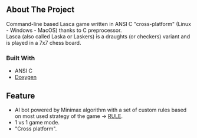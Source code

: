 <!---
<div id="top"></div>
<details>
  <summary>Table of Contents</summary>
  <ol>
    <li>
      <a href="#about-the-project">About The Project</a>
      <ul>
        <li><a href="#built-with">Built With</a></li>
      </ul>
      </ul>
        <li><a href="#feature">Feature</a></li>
      </ul>
    </li>
  </ol>
</details>
-->

## About The Project
Command-line based Lasca game written in ANSI C "cross-platform"  (Linux - Windows - MacOS) thanks to C preprocessor.<br />
Lasca (also called Laska or Laskers) is a draughts (or checkers) variant and is played in a 7x7 chess board.<br />
### Built With
- ANSI C
- [Doxygen](https://doxygen.nl/)
## Feature
- AI bot powered by Minimax algorithm with a set of custom rules based on most used strategy of the game -> [RULE](http://www.lasca.org/). <br />
- 1 vs 1 game mode.<br />
- "Cross platform".<br />
